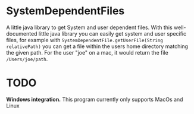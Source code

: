 # SystemDependentFiles
A little java library to get System and user dependent files.
With this well-documented little java library you can easily get system and user specific files,
for example with ```SystemDependentFile.getUserFile(String relativePath)``` you can get a file within 
the users home directory matching the given path. For the user "joe" on a mac, it would return the file
```/Users/joe/path```.

# TODO
**Windows integration.** This program currently only supports MacOs and Linux
